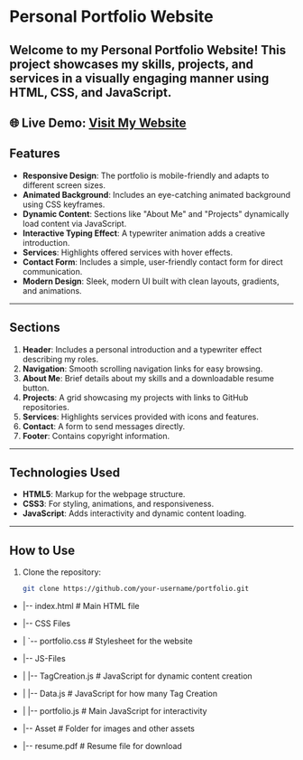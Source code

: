 # Personal Portfolio Website

Welcome to my **Personal Portfolio Website**! This project showcases my skills, projects, and services in a visually engaging manner using **HTML**, **CSS**, and **JavaScript**.
---
🌐 Live Demo: <a href="https://iftikhar-jafry.github.io/my-portfolio/index.html" target="blank">Visit My Website</a>
---

## Features
- **Responsive Design**: The portfolio is mobile-friendly and adapts to different screen sizes.
- **Animated Background**: Includes an eye-catching animated background using CSS keyframes.
- **Dynamic Content**: Sections like "About Me" and "Projects" dynamically load content via JavaScript.
- **Interactive Typing Effect**: A typewriter animation adds a creative introduction.
- **Services**: Highlights offered services with hover effects.
- **Contact Form**: Includes a simple, user-friendly contact form for direct communication.
- **Modern Design**: Sleek, modern UI built with clean layouts, gradients, and animations.

---

## Sections
1. **Header**: Includes a personal introduction and a typewriter effect describing my roles.
2. **Navigation**: Smooth scrolling navigation links for easy browsing.
3. **About Me**: Brief details about my skills and a downloadable resume button.
4. **Projects**: A grid showcasing my projects with links to GitHub repositories.
5. **Services**: Highlights services provided with icons and features.
6. **Contact**: A form to send messages directly.
7. **Footer**: Contains copyright information.

---

## Technologies Used
- **HTML5**: Markup for the webpage structure.
- **CSS3**: For styling, animations, and responsiveness.
- **JavaScript**: Adds interactivity and dynamic content loading.

---

## How to Use
1. Clone the repository:
   ```bash
   git clone https://github.com/your-username/portfolio.git

- |-- index.html            # Main HTML file
- |-- CSS Files
- |   `-- portfolio.css     # Stylesheet for the website
- |-- JS-Files
- |   |-- TagCreation.js    # JavaScript for dynamic content creation
- |   |-- Data.js           # JavaScript for how many Tag Creation
- |   |-- portfolio.js      # Main JavaScript for interactivity

- |-- Asset                 # Folder for images and other assets
- |-- resume.pdf            # Resume file for download
